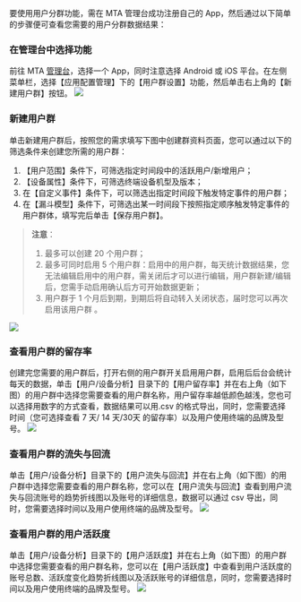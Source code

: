 要使用用户分群功能，需在 MTA 管理台成功注册自己的 App，然后通过以下简单的步骤便可查看您需要的用户分群数据结果：
### 在管理台中选择功能
前往 MTA [管理台](http://mta.qq.com/mta/custom/ctr_group/list_all?app_id=1)，选择一个 App，同时注意选择 Android 或 iOS 平台。在左侧菜单栏，选择【应用配置管理】下的【用户群设置】功能，然后单击右上角的【新建用户群】按钮。
![](http://imgcache.tcecqpoc.fsphere.cn/image/mc.qcloudimg.com/static/img/f7deb4769ae60f7b65b3ee6b512065f8/image.png)
### 新建用户群
单击新建用户群后，按照您的需求填写下图中创建群资料页面，您可以通过以下的筛选条件来创建您所需的用户群：
1. 【用户范围】条件下，可筛选指定时间段中的活跃用户/新增用户；
2. 【设备属性】条件下，可筛选终端设备机型及版本；
3. 在【自定义事件】条件下，可以筛选出指定时间段下触发特定事件的用户群；
4. 在【漏斗模型】条件下，可筛选出某一时间段下按照指定顺序触发特定事件的用户群体，填写完后单击【保存用户群】。

>**注意**：
>1. 最多可以创建 20 个用户群；
>2. 最多可同时启用 5 个用户群：启用中的用户群，每天统计数据结果，您无法编辑启用中的用户群，需关闭后才可以进行编辑，用户群新建/编辑后，您需手动启用确认后方可开始数据更新；
>3. 用户群于 1 个月后到期，到期后将自动转入关闭状态，届时您可以再次启用该用户群 。

![](http://imgcache.tcecqpoc.fsphere.cn/image/mc.qcloudimg.com/static/img/5120c1438f4db9c306e03bc680ad5156/image.png)
### 查看用户群的留存率
创建完您需要的用户群后，打开右侧的用户群开关启用用户群，启用后后台会统计每天的数据，单击【用户/设备分析】目录下的【用户留存率】并在右上角（如下图）的用户群中选择您需要查看的用户群名称，用户留存率越低颜色越浅，您也可以选择用数字的方式查看，数据结果可以用.csv 的格式导出，同时，您需要选择时间（您可选择查看 7 天/ 14 天/30天 的留存率）以及用户使用终端的品牌及型号。
![](http://imgcache.tcecqpoc.fsphere.cn/image/mc.qcloudimg.com/static/img/7f12f4001f06740c27176a8597c4da11/image.png)
### 查看用户群的流失与回流
单击【用户/设备分析】目录下的【用户流失与回流】并在右上角（如下图）的用户群中选择您需要查看的用户群名称，您可以在【用户流失与回流】查看到用户流失与回流账号的趋势折线图以及账号的详细信息，数据可以通过 csv 导出，同时，您需要选择时间以及用户使用终端的品牌及型号。
![](http://imgcache.tcecqpoc.fsphere.cn/image/mc.qcloudimg.com/static/img/e60b02a6d2dc3d23ae448724ca7ac7fb/image.png)
### 查看用户群的用户活跃度
单击【用户/设备分析】目录下的【用户活跃度】并在右上角（如下图）的用户群中选择您需要查看的用户群名称，您可以在【用户活跃度】中查看到用户活跃度的账号总数、活跃度变化趋势折线图以及活跃账号的详细信息，同时，您需要选择时间以及用户使用终端的品牌及型号。
![](http://imgcache.tcecqpoc.fsphere.cn/image/mc.qcloudimg.com/static/img/0b6af8fd13a4a33ff092f4da5ce5836e/image.png)